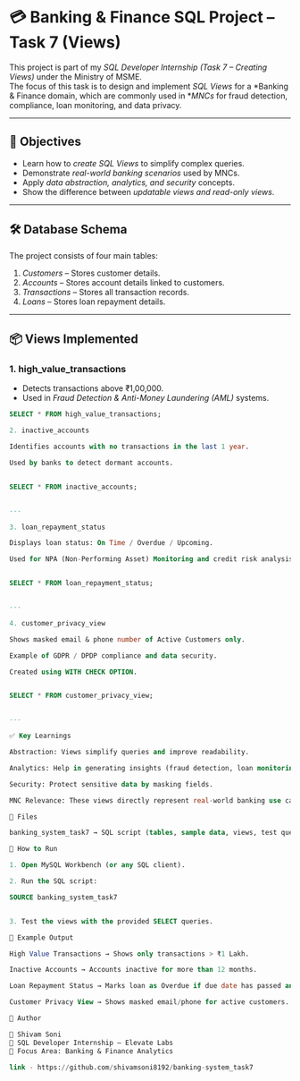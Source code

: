 # 💳 Banking & Finance SQL Project – Task 7 (Views)

This project is part of my *SQL Developer Internship (Task 7 – Creating Views)* under the Ministry of MSME.  
The focus of this task is to design and implement *SQL Views* for a *Banking & Finance domain, which are commonly used in **MNCs* for fraud detection, compliance, loan monitoring, and data privacy.

---

## 🎯 Objectives
- Learn how to *create SQL Views* to simplify complex queries.  
- Demonstrate *real-world banking scenarios* used by MNCs.  
- Apply *data abstraction, analytics, and security* concepts.  
- Show the difference between *updatable views and read-only views*.  

---

## 🛠 Database Schema
The project consists of four main tables:

1. *Customers* – Stores customer details.  
2. *Accounts* – Stores account details linked to customers.  
3. *Transactions* – Stores all transaction records.  
4. *Loans* – Stores loan repayment details.  

---

## 📦 Views Implemented

### 1. high_value_transactions
- Detects transactions above ₹1,00,000.  
- Used in *Fraud Detection & Anti-Money Laundering (AML)* systems.  

```sql
SELECT * FROM high_value_transactions;

2. inactive_accounts

Identifies accounts with no transactions in the last 1 year.

Used by banks to detect dormant accounts.


SELECT * FROM inactive_accounts;


---

3. loan_repayment_status

Displays loan status: On Time / Overdue / Upcoming.

Used for NPA (Non-Performing Asset) Monitoring and credit risk analysis.


SELECT * FROM loan_repayment_status;


---

4. customer_privacy_view

Shows masked email & phone number of Active Customers only.

Example of GDPR / DPDP compliance and data security.

Created using WITH CHECK OPTION.


SELECT * FROM customer_privacy_view;


---

✅ Key Learnings

Abstraction: Views simplify queries and improve readability.

Analytics: Help in generating insights (fraud detection, loan monitoring).

Security: Protect sensitive data by masking fields.

MNC Relevance: These views directly represent real-world banking use cases.

📂 Files

banking_system_task7 → SQL script (tables, sample data, views, test queries).

🚀 How to Run

1. Open MySQL Workbench (or any SQL client).

2. Run the SQL script:

SOURCE banking_system_task7


3. Test the views with the provided SELECT queries.

🔑 Example Output

High Value Transactions → Shows only transactions > ₹1 Lakh.

Inactive Accounts → Accounts inactive for more than 12 months.

Loan Repayment Status → Marks loan as Overdue if due date has passed and not paid.

Customer Privacy View → Shows masked email/phone for active customers.

🌟 Author

👤 Shivam Soni
📌 SQL Developer Internship – Elevate Labs
📍 Focus Area: Banking & Finance Analytics

link - https://github.com/shivamsoni8192/banking-system_task7

